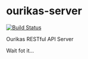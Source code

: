 # ourikas-server
[![Build Status](https://snap-ci.com/ourikas/ourikas-server/branch/master/build_image)](https://snap-ci.com/ourikas/ourikas-server/branch/master)

Ourikas RESTful API Server

Wait fot it...
